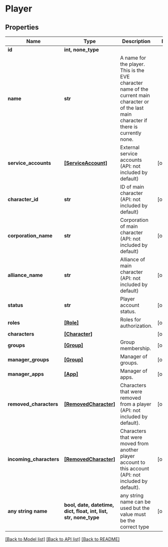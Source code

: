 # Player


## Properties
Name | Type | Description | Notes
------------ | ------------- | ------------- | -------------
**id** | **int, none_type** |  | 
**name** | **str** | A name for the player.  This is the EVE character name of the current main character or of the last main character if there is currently none. | 
**service_accounts** | [**[ServiceAccount]**](ServiceAccount.md) | External service accounts (API: not included by default) | [optional] 
**character_id** | **str** | ID of main character (API: not included by default) | [optional] 
**corporation_name** | **str** | Corporation of main character (API: not included by default) | [optional] 
**alliance_name** | **str** | Alliance of main character (API: not included by default) | [optional] 
**status** | **str** | Player account status. | [optional] 
**roles** | [**[Role]**](Role.md) | Roles for authorization. | [optional] 
**characters** | [**[Character]**](Character.md) |  | [optional] 
**groups** | [**[Group]**](Group.md) | Group membership. | [optional] 
**manager_groups** | [**[Group]**](Group.md) | Manager of groups. | [optional] 
**manager_apps** | [**[App]**](App.md) | Manager of apps. | [optional] 
**removed_characters** | [**[RemovedCharacter]**](RemovedCharacter.md) | Characters that were removed from a player (API: not included by default). | [optional] 
**incoming_characters** | [**[RemovedCharacter]**](RemovedCharacter.md) | Characters that were moved from another player account to this account (API: not included by default). | [optional] 
**any string name** | **bool, date, datetime, dict, float, int, list, str, none_type** | any string name can be used but the value must be the correct type | [optional]

[[Back to Model list]](../README.md#documentation-for-models) [[Back to API list]](../README.md#documentation-for-api-endpoints) [[Back to README]](../README.md)


